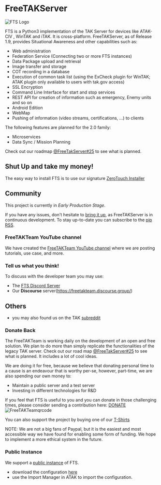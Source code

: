 # FreeTAKServer

![FTS Logo](FreeTakServerLogo.png)

FTS is a Python3 implementation of the TAK Server for devices like ATAK-CIV , WinTAK and iTAK. It is cross-platform.
FreeTAKServer, as of Release 1.9, provides Situational Awareness and other capabilities such as:

- Web administration
- Federation Service (Connecting two or more FTS instances)
- Data Package upload and retrieval
- Image transfer and storage
- COT recording in a database
- Execution of common task list (using the ExCheck plugin for WinTAK; ATAK plugin only available to users with tak.gov access)
- SSL Encryption
- Command Line Interface for start and stop services
- REST API for creation of information such as emergency, Enemy units and so on
- Android Edition
- WebMap
- Pushing of information (video streams, certifications, ...) to clients

The following features are planned for the 2.0 family:
- Microservices
- Data Sync / Mission Planning

Check out our roadmap [@FreeTakServer#25](https://github.com/FreeTAKTeam/FreeTakServer/issues/25) to see what is planned.

## Shut Up and take my money!
The easy way to install FTS is to use our signature [ZeroTouch Installer](https://freetakteam.github.io/FreeTAKServer-User-Docs/Installation/Ansible/ZeroTouchInstall/)  

## Community
This project is currently in *Early Production Stage*.

If you have any issues, don't hesitate to [bring it up](https://github.com/Tapawingo/FreeTakServer/issues), as FreeTAKServer is in continuous development. To stay up-to-date you can subscribe to the [pip RSS](https://pypi.org/rss/project/freetakserver/releases.xml).

### FreeTAKTeam YouTube channel
We have created the [FreeTAKTeam YouTube channel](https://www.youtube.com/channel/UCJJOterycd1UuulmQGEV8Iw) where we are posting tutorials, use case, and more.  

### Tell us what you think!
To discuss with the developer team you may use:
- The [FTS Discord Server](https://discord.gg/m8cBzQM2te)
- Our **Discourse** server(https://freetakteam.discourse.group/) 

## Others
- you may also found us on the TAK [subreddit](https://www.reddit.com/r/ATAK/)

### Donate Back
The FreeTAKTeam is working  daily on the development of an open and free solution.  We plan to do more than simply replicate the functionalities of the legacy TAK server.  Check out our road map [@FreeTakServer#25](https://github.com/FreeTAKTeam/FreeTakServer/issues/25) to see what is planned.  It includes a lot of cool ideas.

We are doing it for free, because we believe that donating personal time to a cause is an endeavour that is worthy per-se, however, part-time, we are also spending our own money to:

- Maintain a public server and a test server
- Investing in different technologies for R&D

If you feel that FTS is useful to you and you can donate in those challenging times, please consider sending a contribution here:
[DONATE](https://www.paypal.com/cgi-bin/webscr?cmd=_donations&business=brothercorvo%40gmail.com&item_name=FreeTAKServer+R%26D&currency_code=CAD&source=url)
![FreeTAKTeamqrcode](https://user-images.githubusercontent.com/60719165/162584843-b7121ff7-40d9-4499-b274-a3ff87c3e587.png)

You can also support the project by buying one of our [T-Shirts](http://tee.pub/lic/elARpZYCmaw)

NOTE:
We are not a big fans of Paypal, but it is the easiest and most accessible way we have found for enabling some form of funding.
We hope to implement a more ethical system in the future.

### Public Instance
We support a [public instance](https://www.reddit.com/r/ATAK/wiki/index/freetakserver) of FTS.
- download the configuration [here](https://drive.google.com/file/d/1IK1LfPN13EWikHaMyOuDDwIerNGz-Wli)
- use the Import Manager in ATAK to import the configuration.
